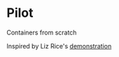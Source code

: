 # Pilot

Containers from scratch

Inspired by Liz Rice's [demonstration](https://www.youtube.com/watch?app=desktop&v=8fi7uSYlOdc)
